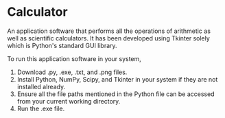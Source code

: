 # Calculator

An application software that performs all the operations of arithmetic as well as scientific calculators. It has been developed using Tkinter solely which is Python's standard GUI library. 

To run this application software in your system,

1. Download .py, .exe, .txt, and .png files.
2. Install Python, NumPy, Scipy, and Tkinter in your system if they are not installed already.
3. Ensure all the file paths mentioned in the Python file can be accessed from your current working directory.
4. Run the .exe file.
